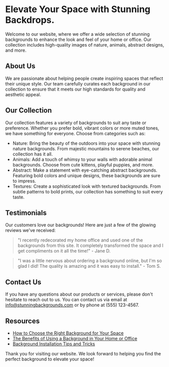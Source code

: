 <!--font:Poppins-->

# Elevate Your Space with Stunning Backdrops.

Welcome to our website, where we offer a wide selection of stunning backgrounds to enhance the look and feel of your home or office. Our collection includes high-quality images of nature, animals, abstract designs, and more.

## About Us

We are passionate about helping people create inspiring spaces that reflect their unique style. Our team carefully curates each background in our collection to ensure that it meets our high standards for quality and aesthetic appeal.

## Our Collection

Our collection features a variety of backgrounds to suit any taste or preference. Whether you prefer bold, vibrant colors or more muted tones, we have something for everyone. Choose from categories such as:

- Nature: Bring the beauty of the outdoors into your space with stunning nature backgrounds. From majestic mountains to serene beaches, our collection has it all.
- Animals: Add a touch of whimsy to your walls with adorable animal backgrounds. Choose from cute kittens, playful puppies, and more.
- Abstract: Make a statement with eye-catching abstract backgrounds. Featuring bold colors and unique designs, these backgrounds are sure to impress.
- Textures: Create a sophisticated look with textured backgrounds. From subtle patterns to bold prints, our collection has something to suit every taste.

## Testimonials

Our customers love our backgrounds! Here are just a few of the glowing reviews we've received:

> "I recently redecorated my home office and used one of the backgrounds from this site. It completely transformed the space and I get compliments on it all the time!" - Jane D.

> "I was a little nervous about ordering a background online, but I'm so glad I did! The quality is amazing and it was easy to install." - Tom S.

## Contact Us

If you have any questions about our products or services, please don't hesitate to reach out to us. You can contact us via email at [info@stunningbackgrounds.com](mailto:info@stunningbackgrounds.com) or by phone at (555) 123-4567.

## Resources

- [How to Choose the Right Background for Your Space](#)
- [The Benefits of Using a Background in Your Home or Office](#)
- [Background Installation Tips and Tricks](#)

Thank you for visiting our website. We look forward to helping you find the perfect background to elevate your space!

<!--

Write me content for website with wallpaper which alt text is:

"A close-up of a bird in flight"

The name/title of the page should not be 1:1 copy of the alt text but rather a real content of the website which is using this wallpaper.

- Use markdown format 
- Start with heading
- Heading should be short and concise
- The content should look like a real website 
- The website should not be about the wallpaper, wallpaper is just a related background
- Heading should be contain work "wallpaper" or "background"
- Include real sections like references, contact, user stories, etc. use things relevant to the page purpose.
- Feel free to use structure like headings, bullets, numbering, blockquotes, paragraphs, horizontal lines, etc.
- You can use formatting like bold or _italic_
- You can include UTF-8 emojis
- Links should be only #hash anchors (and you can refer to the document itself)
- Do not include images


---


# Beautiful Backgrounds for Your Home or Office

Welcome to our website, where we offer a wide selection of stunning backgrounds to enhance the look and feel of your home or office. Our collection includes high-quality images of nature, animals, abstract designs, and more.

## About Us

We are passionate about helping people create beautiful spaces that inspire creativity and productivity. Our team carefully curates each wallpaper in our collection to ensure that it meets our high standards for quality and aesthetic appeal.

## Our Collection

Our collection features a variety of wallpapers to suit any style or preference. Whether you prefer bold, vibrant colors or more muted tones, we have something for everyone. Some of our most popular categories include:

- Nature: Bring the beauty of the outdoors into your space with our stunning nature wallpapers. From majestic mountains to serene beaches, our collection has it all.
- Animals: Add a touch of whimsy to your walls with our adorable animal wallpapers. Choose from cute kittens, playful puppies, and more.
- Abstract: Make a statement with our eye-catching abstract wallpapers. Featuring bold colors and unique designs, these wallpapers are sure to impress.
- Textures: Create a sophisticated look with our textured wallpapers. From subtle patterns to bold prints, our collection has something to suit every taste.

## User Stories

Our customers love our wallpapers! Here are just a few of the glowing reviews we've received:

> "I recently redecorated my home office and used one of the wallpapers from this site. It completely transformed the space and I get compliments on it all the time!" - Jane D.

> "I was a little nervous about ordering wallpaper online, but I'm so glad I did! The quality is amazing and it was easy to install." - Tom S.

## Contact Us

If you have any questions about our products or services, please don't hesitate to reach out to us. You can contact us via email at [info@beautifulbackgrounds.com](mailto:info@beautifulbackgrounds.com) or by phone at (555) 123-4567.

## References

- [How to Choose the Right Wallpaper for Your Space](#)
- [The Benefits of Using Wallpaper in Your Home or Office](#)
- [Wallpaper Installation Tips and Tricks](#)

Thank you for visiting our website. We look forward to helping you find the perfect wallpaper for your space!


---


Heading is too long, rewrite whole content.


---


# Stunning Wallpapers to Elevate Your Space

Welcome to our website, where we offer a wide selection of beautiful wallpapers to enhance the look and feel of your home or office. Our collection includes high-quality images of nature, animals, abstract designs, and more.

## About Us

We are passionate about helping people create inspiring spaces that reflect their unique style. Our team carefully curates each wallpaper in our collection to ensure that it meets our high standards for quality and aesthetic appeal.

## Our Collection

Our collection features a variety of wallpapers to suit any taste or preference. Whether you prefer bold, vibrant colors or more muted tones, we have something for everyone. Choose from categories such as:

- Nature: Bring the beauty of the outdoors into your space with stunning nature wallpapers. From majestic mountains to serene beaches, our collection has it all.
- Animals: Add a touch of whimsy to your walls with adorable animal wallpapers. Choose from cute kittens, playful puppies, and more.
- Abstract: Make a statement with eye-catching abstract wallpapers. Featuring bold colors and unique designs, these wallpapers are sure to impress.
- Textures: Create a sophisticated look with textured wallpapers. From subtle patterns to bold prints, our collection has something to suit every taste.

## User Stories

Our customers love our wallpapers! Here are just a few of the glowing reviews we've received:

> "I recently redecorated my home office and used one of the wallpapers from this site. It completely transformed the space and I get compliments on it all the time!" - Jane D.

> "I was a little nervous about ordering wallpaper online, but I'm so glad I did! The quality is amazing and it was easy to install." - Tom S.

## Contact Us

If you have any questions about our products or services, please don't hesitate to reach out to us. You can contact us via email at [info@stunningwallpapers.com](mailto:info@stunningwallpapers.com) or by phone at (555) 123-4567.

## References

- [How to Choose the Right Wallpaper for Your Space](#)
- [The Benefits of Using Wallpaper in Your Home or Office](#)
- [Wallpaper Installation Tips and Tricks](#)

Thank you for visiting our website. We look forward to helping you find the perfect wallpaper to elevate your space!


---


Heading should not include word "wallpaper". The website should not be about the wallpaper itself, wallpaper is just a related background, rewrite whole content.


---


# Elevate Your Space with Stunning Backgrounds

Welcome to our website, where we offer a wide selection of beautiful backgrounds to enhance the look and feel of your home or office. Our collection includes high-quality images of nature, animals, abstract designs, and more.

## About Us

We are passionate about helping people create inspiring spaces that reflect their unique style. Our team carefully curates each background in our collection to ensure that it meets our high standards for quality and aesthetic appeal.

## Our Collection

Our collection features a variety of backgrounds to suit any taste or preference. Whether you prefer bold, vibrant colors or more muted tones, we have something for everyone. Choose from categories such as:

- Nature: Bring the beauty of the outdoors into your space with stunning nature backgrounds. From majestic mountains to serene beaches, our collection has it all.
- Animals: Add a touch of whimsy to your walls with adorable animal backgrounds. Choose from cute kittens, playful puppies, and more.
- Abstract: Make a statement with eye-catching abstract backgrounds. Featuring bold colors and unique designs, these backgrounds are sure to impress.
- Textures: Create a sophisticated look with textured backgrounds. From subtle patterns to bold prints, our collection has something to suit every taste.

## User Stories

Our customers love our backgrounds! Here are just a few of the glowing reviews we've received:

> "I recently redecorated my home office and used one of the backgrounds from this site. It completely transformed the space and I get compliments on it all the time!" - Jane D.

> "I was a little nervous about ordering a background online, but I'm so glad I did! The quality is amazing and it was easy to install." - Tom S.

## Contact Us

If you have any questions about our products or services, please don't hesitate to reach out to us. You can contact us via email at [info@stunningbackgrounds.com](mailto:info@stunningbackgrounds.com) or by phone at (555) 123-4567.

## References

- [How to Choose the Right Background for Your Space](#)
- [The Benefits of Using a Background in Your Home or Office](#)
- [Background Installation Tips and Tricks](#)

Thank you for visiting our website. We look forward to helping you find the perfect background to elevate your space!


---


Heading is too long, rewrite whole content.


---


# Elevate Your Space with Beautiful Backgrounds

Welcome to our website, where we offer a wide selection of stunning backgrounds to enhance the look and feel of your home or office. Our collection includes high-quality images of nature, animals, abstract designs, and more.

## About Us

We are passionate about helping people create inspiring spaces that reflect their unique style. Our team carefully curates each background in our collection to ensure that it meets our high standards for quality and aesthetic appeal.

## Our Collection

Our collection features a variety of backgrounds to suit any taste or preference. Whether you prefer bold, vibrant colors or more muted tones, we have something for everyone. Choose from categories such as:

- Nature: Bring the beauty of the outdoors into your space with stunning nature backgrounds. From majestic mountains to serene beaches, our collection has it all.
- Animals: Add a touch of whimsy to your walls with adorable animal backgrounds. Choose from cute kittens, playful puppies, and more.
- Abstract: Make a statement with eye-catching abstract backgrounds. Featuring bold colors and unique designs, these backgrounds are sure to impress.
- Textures: Create a sophisticated look with textured backgrounds. From subtle patterns to bold prints, our collection has something to suit every taste.

## Testimonials

Our customers love our backgrounds! Here are just a few of the glowing reviews we've received:

> "I recently redecorated my home office and used one of the backgrounds from this site. It completely transformed the space and I get compliments on it all the time!" - Jane D.

> "I was a little nervous about ordering a background online, but I'm so glad I did! The quality is amazing and it was easy to install." - Tom S.

## Contact Us

If you have any questions about our products or services, please don't hesitate to reach out to us. You can contact us via email at [info@stunningbackgrounds.com](mailto:info@stunningbackgrounds.com) or by phone at (555) 123-4567.

## Resources

- [How to Choose the Right Background for Your Space](#)
- [The Benefits of Using a Background in Your Home or Office](#)
- [Background Installation Tips and Tricks](#)

Thank you for visiting our website. We look forward to helping you find the perfect background to elevate your space!


---


Write me a Google font which is best fitting for the website.

Pick from the list:
- Great Vibes
- Exo 2
- Montserrat
- Poppins
- Playfair Display
- Futura
- Raleway
- Dancing Script
- Barlow Condensed
- Orbitron
- Lobster
- Inter
- Lato
- Open Sans
- Roboto
- IBM Plex Sans
- Alegreya


Write just the font name nothing else.


---


Poppins

-->
